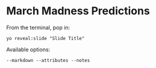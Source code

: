 
# March Madness Predictions

From the terminal, pop in:

  ```yo reveal:slide "Slide Title"```

Available options:

 ```--markdown --attributes --notes```
